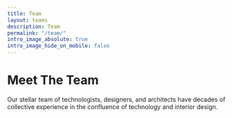 ```yaml
---
title: Team
layout: teams
description: Team
permalink: "/team/"
intro_image_absolute: true
intro_image_hide_on_mobile: false
---
```


# Meet The Team

Our stellar team of technologists, designers, and architects have decades of collective experience in the confluence of technology and interior design. 
